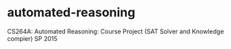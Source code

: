 # automated-reasoning
CS264A: Automated Reasoning: Course Project (SAT Solver and Knowledge compier) SP 2015
